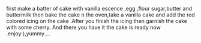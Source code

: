 first make a batter of cake with vanilla escence ,egg ,flour sugar,butter and buttermilk then bake the cake n the oven,take a vanilla cake and add the red colored icing on the cake .After you finish the icing then garnish the cake with some cherry. And there you have it the cake is ready now .enjoy:),yummy....